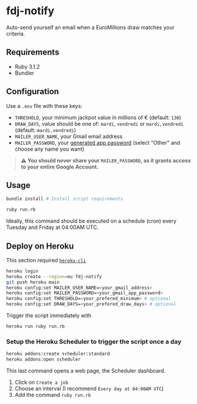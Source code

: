 # fdj-notify

Auto-send yourself an email when a EuroMillions draw matches your criteria.

## Requirements

- Ruby 3.1.2
- Bundler

## Configuration

Use a `.env` file with these keys:
- `THRESHOLD`, your minimum jackpot value in millions of € (default: `130`)
- `DRAW_DAYS`, value should be one of: `mardi`, `vendredi` or `mardi,vendredi` (default: `mardi,vendredi`)
- `MAILER_USER_NAME`, your Gmail email address
- `MAILER_PASSWORD`, your [generated app password](https://myaccount.google.com/apppasswords) (select "Other" and choose any name you want)

> **⚠️ You should never share your `MAILER_PASSWORD`, as it grants access to your entire Google Account.**

## Usage

``` sh
bundle install # Install script requirements
```

``` sh
ruby run.rb
```

Ideally, this command should be executed on a schedule (cron) every Tuesday and Friday at 04:00AM UTC.

## Deploy on Heroku

This section required [`heroku-cli`](https://devcenter.heroku.com/articles/heroku-cli)

``` sh
heroku login
heroku create --region=eu fdj-notify
git push heroku main
heroku config:set MAILER_USER_NAME=<your_gmail_address>
heroku config:set MAILER_PASSWORD=<your_gmail_app_password>
heroku config:set THRESHOLD=<your_prefered_minimum> # optional
heroku config:set DRAW_DAYS=<your_prefered_draw_days> # optional
```

Trigger the script immediately with
``` sh
heroku run ruby run.rb
```

### Setup the Heroku Scheduler to trigger the script once a day

``` sh
heroku addons:create scheduler:standard
heroku addons:open scheduler
```

This last command opens a web page, the Scheduler dashboard.
1. Click on `Create a job`
2. Choose an interval (I recommend `Every day at 04:00AM UTC`)
3. Add the command `ruby run.rb`
